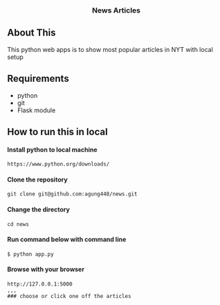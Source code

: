  <h3 align="center">News Articles</h3>

## About This 
This python web apps is to show most popular articles in NYT with local setup
## Requirements
   - python
   - git
   - Flask module 
## How to run this in  local
#### Install python to local machine
```
https://www.python.org/downloads/
```
#### Clone the repository
``` 
git clone git@github.com:agung448/news.git
```
#### Change the directory
``` 
cd news
```
#### Run command below with command line
``` 
$ python app.py
```
#### Browse with your browser
```  
http://127.0.0.1:5000
,,,
### choose or click one off the articles